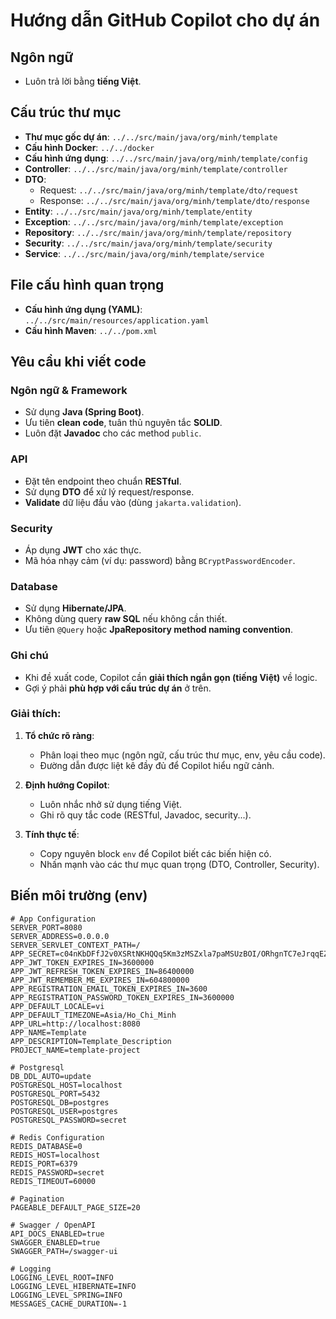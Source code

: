# Hướng dẫn GitHub Copilot cho dự án

## Ngôn ngữ
- Luôn trả lời bằng **tiếng Việt**.

## Cấu trúc thư mục
- **Thư mục gốc dự án**: `../../src/main/java/org/minh/template`
- **Cấu hình Docker**: `../../docker`
- **Cấu hình ứng dụng**: `../../src/main/java/org/minh/template/config`
- **Controller**: `../../src/main/java/org/minh/template/controller`
- **DTO**:
    - Request: `../../src/main/java/org/minh/template/dto/request`
    - Response: `../../src/main/java/org/minh/template/dto/response`
- **Entity**: `../../src/main/java/org/minh/template/entity`
- **Exception**: `../../src/main/java/org/minh/template/exception`
- **Repository**: `../../src/main/java/org/minh/template/repository`
- **Security**: `../../src/main/java/org/minh/template/security`
- **Service**: `../../src/main/java/org/minh/template/service`

## File cấu hình quan trọng
- **Cấu hình ứng dụng (YAML)**: `../../src/main/resources/application.yaml`
- **Cấu hình Maven**: `../../pom.xml`

## Yêu cầu khi viết code

### Ngôn ngữ & Framework
- Sử dụng **Java (Spring Boot)**.
- Ưu tiên **clean code**, tuân thủ nguyên tắc **SOLID**.
- Luôn đặt **Javadoc** cho các method `public`.

### API
- Đặt tên endpoint theo chuẩn **RESTful**.
- Sử dụng **DTO** để xử lý request/response.
- **Validate** dữ liệu đầu vào (dùng `jakarta.validation`).

### Security
- Áp dụng **JWT** cho xác thực.
- Mã hóa nhạy cảm (ví dụ: password) bằng `BCryptPasswordEncoder`.

### Database
- Sử dụng **Hibernate/JPA**.
- Không dùng query **raw SQL** nếu không cần thiết.
- Ưu tiên `@Query` hoặc **JpaRepository method naming convention**.

### Ghi chú
- Khi đề xuất code, Copilot cần **giải thích ngắn gọn (tiếng Việt)** về logic.
- Gợi ý phải **phù hợp với cấu trúc dự án** ở trên.


### Giải thích:
1. **Tổ chức rõ ràng**:
    - Phân loại theo mục (ngôn ngữ, cấu trúc thư mục, env, yêu cầu code).
    - Đường dẫn được liệt kê đầy đủ để Copilot hiểu ngữ cảnh.

2. **Định hướng Copilot**:
    - Luôn nhắc nhở sử dụng tiếng Việt.
    - Ghi rõ quy tắc code (RESTful, Javadoc, security...).

3. **Tính thực tế**:
    - Copy nguyên block `env` để Copilot biết các biến hiện có.
    - Nhấn mạnh vào các thư mục quan trọng (DTO, Controller, Security).

## Biến môi trường (env)
```env
# App Configuration
SERVER_PORT=8080
SERVER_ADDRESS=0.0.0.0
SERVER_SERVLET_CONTEXT_PATH=/
APP_SECRET=c04nKbDFfJ2v0XSRtNKHQQq5Km3zMSZxla7paMSUzBOI/ORhgnTC7eJrqqEZQGKm
APP_JWT_TOKEN_EXPIRES_IN=3600000
APP_JWT_REFRESH_TOKEN_EXPIRES_IN=86400000
APP_JWT_REMEMBER_ME_EXPIRES_IN=604800000
APP_REGISTRATION_EMAIL_TOKEN_EXPIRES_IN=3600
APP_REGISTRATION_PASSWORD_TOKEN_EXPIRES_IN=3600000
APP_DEFAULT_LOCALE=vi
APP_DEFAULT_TIMEZONE=Asia/Ho_Chi_Minh
APP_URL=http://localhost:8080
APP_NAME=Template
APP_DESCRIPTION=Template_Description
PROJECT_NAME=template-project

# Postgresql
DB_DDL_AUTO=update
POSTGRESQL_HOST=localhost
POSTGRESQL_PORT=5432
POSTGRESQL_DB=postgres
POSTGRESQL_USER=postgres
POSTGRESQL_PASSWORD=secret

# Redis Configuration
REDIS_DATABASE=0
REDIS_HOST=localhost
REDIS_PORT=6379
REDIS_PASSWORD=secret
REDIS_TIMEOUT=60000

# Pagination
PAGEABLE_DEFAULT_PAGE_SIZE=20

# Swagger / OpenAPI
API_DOCS_ENABLED=true
SWAGGER_ENABLED=true
SWAGGER_PATH=/swagger-ui

# Logging
LOGGING_LEVEL_ROOT=INFO
LOGGING_LEVEL_HIBERNATE=INFO
LOGGING_LEVEL_SPRING=INFO
MESSAGES_CACHE_DURATION=-1